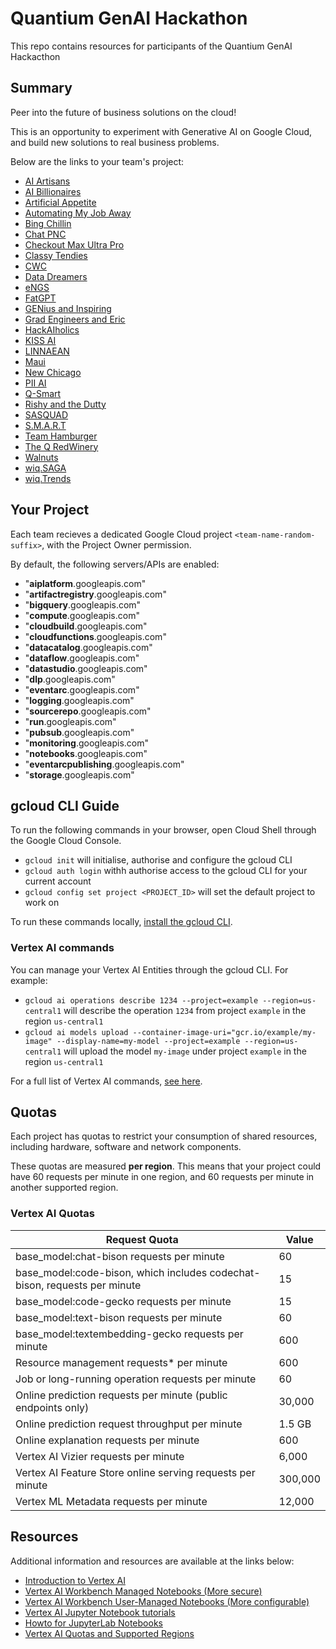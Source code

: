 # Quantium GenAI Hackathon

This repo contains resources for participants of the Quantium GenAI Hackacthon

## Summary 

Peer into the future of business solutions on the cloud! 

This is an opportunity to experiment with Generative AI on Google Cloud, and build new solutions to real business problems.

Below are the links to your team's project:

- [AI Artisans](https://console.cloud.google.com/home/dashboard?project=ai-artisans-lui5ep)
- [AI Billionaires](https://console.cloud.google.com/home/dashboard?project=ai-billionaires-1hpilb)
- [Artificial Appetite](https://console.cloud.google.com/home/dashboard?project=artificial-appetite-2zny4y)
- [Automating My Job Away](https://console.cloud.google.com/home/dashboard?project=automating-my-job-away-op4aoo)
- [Bing Chillin](https://console.cloud.google.com/home/dashboard?project=bing-chillin-o81m8v)
- [Chat PNC](https://console.cloud.google.com/home/dashboard?project=chat-pnc-rpms7t)
- [Checkout Max Ultra Pro](https://console.cloud.google.com/home/dashboard?project=checkout-max-ultra-pro-16xmw0)
- [Classy Tendies](https://console.cloud.google.com/home/dashboard?project=classy-tendies-l02wp3)
- [CWC](https://console.cloud.google.com/home/dashboard?project=cwc-fsvzhn)
- [Data Dreamers](https://console.cloud.google.com/home/dashboard?project=data-dreamers-1ejypr)
- [eNGS](https://console.cloud.google.com/home/dashboard?project=engs-sv83is)
- [FatGPT](https://console.cloud.google.com/home/dashboard?project=fat-gpt-s4rvy2)
- [GENius and Inspiring](https://console.cloud.google.com/home/dashboard?project=genius-and-inspiring-a209r3)
- [Grad Engineers and Eric](https://console.cloud.google.com/home/dashboard?project=grad-engineers-and-eric-zz6zih)
- [HackAIholics](https://console.cloud.google.com/home/dashboard?project=hack-ai-holics-uoh83p)
- [KISS AI](https://console.cloud.google.com/home/dashboard?project=kiss-ai-obec7a)
- [LINNAEAN](https://console.cloud.google.com/home/dashboard?project=linnaean-nlnh4q)
- [Maui](https://console.cloud.google.com/home/dashboard?project=maui-ame4zo)
- [New Chicago](https://console.cloud.google.com/home/dashboard?project=new-chicago-w6bq87)
- [PII AI](https://console.cloud.google.com/home/dashboard?project=pii-ai-6inigd)
- [Q-Smart](https://console.cloud.google.com/home/dashboard?project=q-smart-b5l0ti)
- [Rishy and the Dutty](https://console.cloud.google.com/home/dashboard?project=rishy-and-the-dutts-mu80km)
- [SASQUAD](https://console.cloud.google.com/home/dashboard?project=sasquad-t5mdly)
- [S.M.A.R.T](https://console.cloud.google.com/home/dashboard?project=smart-oxapj5)
- [Team Hamburger](https://console.cloud.google.com/home/dashboard?project=team-cheeseburger-xqeh6i)
- [The Q RedWinery](https://console.cloud.google.com/home/dashboard?project=the-q-red-winery-07eyc2)
- [Walnuts](https://console.cloud.google.com/home/dashboard?project=walnuts-y10usz)
- [wiq.SAGA](https://console.cloud.google.com/home/dashboard?project=wiq-saga-90qv8n)
- [wiq.Trends](https://console.cloud.google.com/home/dashboard?project=wiq-trends-0423zp)

## Your Project

Each team recieves a dedicated Google Cloud project `<team-name-random-suffix>`, with the Project Owner permission.

By default, the following servers/APIs are enabled:

- "**aiplatform**.googleapis.com"
- "**artifactregistry**.googleapis.com"
- "**bigquery**.googleapis.com"
- "**compute**.googleapis.com"
- "**cloudbuild**.googleapis.com"
- "**cloudfunctions**.googleapis.com"
- "**datacatalog**.googleapis.com"
- "**dataflow**.googleapis.com"
- "**datastudio**.googleapis.com"
- "**dlp**.googleapis.com"
- "**eventarc**.googleapis.com"
- "**logging**.googleapis.com"
- "**sourcerepo**.googleapis.com"
- "**run**.googleapis.com"
- "**pubsub**.googleapis.com"
- "**monitoring**.googleapis.com"
- "**notebooks**.googleapis.com"
- "**eventarcpublishing**.googleapis.com"
- "**storage**.googleapis.com"

## gcloud CLI Guide

To run the following commands in your browser, open Cloud Shell through the Google Cloud Console.

- `gcloud init` will initialise, authorise and configure the gcloud CLI
- `gcloud auth login` withh authorise access to the gcloud CLI for your current account
- `gcloud config set project <PROJECT_ID>` will set the default project to work on

To run these commands locally, [install the gcloud CLI](https://cloud.google.com/sdk/docs/install).

### Vertex AI commands
You can manage your Vertex AI Entities through the gcloud CLI. For example:
- `gcloud ai operations describe 1234 --project=example --region=us-central1` will describe the operation `1234` from project `example` in the region `us-central1`
- `gcloud ai models upload --container-image-uri="gcr.io/example/my-image" --display-name=my-model --project=example --region=us-central1` will upload the model `my-image` under project `example` in the region `us-central1`

For a full list of Vertex AI commands, [see here](https://cloud.google.com/sdk/gcloud/reference/ai).

## Quotas

Each project has quotas to restrict your consumption of shared resources, including hardware, software and network components.

These quotas are measured **per region**. This means that your project could have 60 requests per minute in one region, and 60 requests per minute in another supported region. 


### Vertex AI Quotas
| Request Quota | Value |
|----|---|
| base_model:chat-bison requests per minute | 60 |
| base_model:code-bison, which includes codechat-bison, requests per minute | 15 |
| base_model:code-gecko requests per minute | 15 |
| base_model:text-bison requests per minute | 60 |
| base_model:textembedding-gecko requests per minute | 600 |
| Resource management requests* per minute | 600 |
| Job or long-running operation requests per minute | 60 |
| Online prediction requests per minute (public endpoints only) | 30,000 |
| Online prediction request throughput per minute | 1.5 GB |
| Online explanation requests per minute | 600 |
| Vertex AI Vizier requests per minute | 6,000 |
| Vertex AI Feature Store online serving requests per minute | 300,000 |
| Vertex ML Metadata requests per minute | 12,000 |


## Resources

Additional information and resources are available at the links below:

- [Introduction to Vertex AI](https://cloud.google.com/vertex-ai/docs/start/introduction-unified-platform)
- [Vertex AI Workbench Managed Notebooks (More secure)](https://cloud.google.com/vertex-ai/docs/workbench/managed/introduction)
- [Vertex AI Workbench User-Managed Notebooks (More configurable)](https://cloud.google.com/vertex-ai/docs/workbench/user-managed/introduction)
- [Vertex AI Jupyter Notebook tutorials](https://cloud.google.com/vertex-ai/docs/tutorials/jupyter-notebooks#vertex-ai-workbench)
- [Howto for JupyterLab Notebooks](https://jupyterlab.readthedocs.io/en/stable/user/notebook.html)
- [Vertex AI Quotas and Supported Regions](https://cloud.google.com/vertex-ai/docs/quotas#image)

